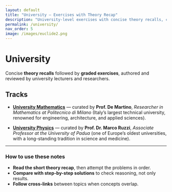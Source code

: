 ```yaml
---
layout: default
title: "University — Exercises with Theory Recap"
description: "University-level exercises with concise theory recalls, curated by professors and researchers from leading Italian universities. Mathematics and Physics tracks with rigorous notes and problem sets."
permalink: /university/
nav_order: 5
image: /images/euclide2.png
---
```


# University

Concise **theory recalls** followed by **graded exercises**, authored and reviewed by university lecturers and researchers.

## Tracks

- **[University Mathematics](/university/math/)** — curated by **Prof. De Martino**, *Researcher in Mathematics at Politecnico di Milano* (Italy’s largest technical university, renowned for engineering, architecture, and applied sciences).

- **[University Physics](/university/physics/)** — curated by **Prof. Dr. Marco Ruzzi**, *Associate Professor at the University of Padua* (one of Europe’s oldest universities, with a long-standing tradition in science and medicine).

---

### How to use these notes
- **Read the short theory recap**, then attempt the problems in order.  
- **Compare with step-by-step solutions** to check reasoning, not only results.  
- **Follow cross-links** between topics when concepts overlap.
